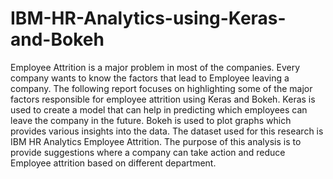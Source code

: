 # IBM-HR-Analytics-using-Keras-and-Bokeh

Employee Attrition is a major problem in most of the companies. Every company wants to know the factors that lead to Employee leaving a company. The following report focuses on highlighting some of the major factors responsible for employee attrition using Keras and Bokeh. Keras is used to create a model that can help in predicting which employees can leave the company in the future. Bokeh is used to plot graphs which provides various insights into the data. The dataset used for this research is IBM HR Analytics Employee Attrition. The purpose of this analysis is to provide suggestions where a company can take action and reduce Employee attrition based on different department.
